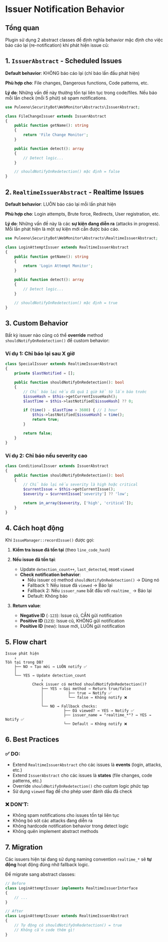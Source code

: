 # Issuer Notification Behavior

## Tổng quan

Plugin sử dụng 2 abstract classes để định nghĩa behavior mặc định cho việc báo cáo lại (re-notification) khi phát hiện issue cũ:

## 1. `IssuerAbstract` - Scheduled Issues

**Default behavior**: KHÔNG báo cáo lại (chỉ báo lần đầu phát hiện)

**Phù hợp cho**: File changes, Dangerous functions, Code patterns, etc.

**Lý do**: Những vấn đề này thường tồn tại liên tục trong code/files. Nếu báo mỗi lần check (mỗi 5 phút) sẽ spam notifications.

```php
use Puleeno\SecurityBot\WebMonitor\Abstracts\IssuerAbstract;

class FileChangeIssuer extends IssuerAbstract
{
    public function getName(): string
    {
        return 'File Change Monitor';
    }

    public function detect(): array
    {
        // Detect logic...
    }

    // shouldNotifyOnRedetection() mặc định = false
}
```

## 2. `RealtimeIssuerAbstract` - Realtime Issues

**Default behavior**: LUÔN báo cáo lại mỗi lần phát hiện

**Phù hợp cho**: Login attempts, Brute force, Redirects, User registration, etc.

**Lý do**: Những vấn đề này là các **sự kiện đang diễn ra** (attacks in progress). Mỗi lần phát hiện là một sự kiện mới cần được báo cáo.

```php
use Puleeno\SecurityBot\WebMonitor\Abstracts\RealtimeIssuerAbstract;

class LoginAttemptIssuer extends RealtimeIssuerAbstract
{
    public function getName(): string
    {
        return 'Login Attempt Monitor';
    }

    public function detect(): array
    {
        // Detect logic...
    }

    // shouldNotifyOnRedetection() mặc định = true
}
```

## 3. Custom Behavior

Bất kỳ issuer nào cũng có thể **override** method `shouldNotifyOnRedetection()` để custom behavior:

### Ví dụ 1: Chỉ báo lại sau X giờ

```php
class SpecialIssuer extends RealtimeIssuerAbstract
{
    private $lastNotified = [];

    public function shouldNotifyOnRedetection(): bool
    {
        // Chỉ báo lại nếu đã quá 1 giờ kể từ lần báo trước
        $issueHash = $this->getCurrentIssueHash();
        $lastTime = $this->lastNotified[$issueHash] ?? 0;

        if (time() - $lastTime > 3600) { // 1 hour
            $this->lastNotified[$issueHash] = time();
            return true;
        }

        return false;
    }
}
```

### Ví dụ 2: Chỉ báo nếu severity cao

```php
class ConditionalIssuer extends IssuerAbstract
{
    public function shouldNotifyOnRedetection(): bool
    {
        // Chỉ báo lại nếu severity là high hoặc critical
        $currentIssue = $this->getCurrentIssue();
        $severity = $currentIssue['severity'] ?? 'low';

        return in_array($severity, ['high', 'critical']);
    }
}
```

## 4. Cách hoạt động

Khi `IssueManager::recordIssue()` được gọi:

1. **Kiểm tra issue đã tồn tại** (theo `line_code_hash`)

2. **Nếu issue đã tồn tại**:
   - Update `detection_count++`, `last_detected`, reset `viewed`
   - **Check notification behavior**:
     - Nếu issuer có method `shouldNotifyOnRedetection()` → Dùng nó
     - Fallback 1: Nếu issue đã `viewed` → Báo lại
     - Fallback 2: Nếu `issuer_name` bắt đầu với `realtime_` → Báo lại
     - Default: Không báo

3. **Return value**:
   - **Negative ID** (`-123`): Issue cũ, CẦN gửi notification
   - **Positive ID** (`123`): Issue cũ, KHÔNG gửi notification
   - **Positive ID** (new): Issue mới, LUÔN gửi notification

## 5. Flow chart

```
Issue phát hiện
    ↓
Tồn tại trong DB?
    ├── NO → Tạo mới → LUÔN notify ✅
    │
    └── YES → Update detection_count
                ↓
            Check issuer có method shouldNotifyOnRedetection()?
                ├── YES → Gọi method → Return true/false
                │           ├── true → Notify ✅
                │           └── false → Không notify ❌
                │
                └── NO → Fallback checks:
                          ├── Đã viewed? → YES → Notify ✅
                          ├── issuer_name = "realtime_*"? → YES → Notify ✅
                          └── Default → Không notify ❌
```

## 6. Best Practices

### ✅ DO:
- Extend `RealtimeIssuerAbstract` cho các issues là **events** (login, attacks, etc.)
- Extend `IssuerAbstract` cho các issues là **states** (file changes, code patterns, etc.)
- Override `shouldNotifyOnRedetection()` cho custom logic phức tạp
- Sử dụng `viewed` flag để cho phép user đánh dấu đã check

### ❌ DON'T:
- Không spam notifications cho issues tồn tại liên tục
- Không bỏ sót các attacks đang diễn ra
- Không hardcode notification behavior trong detect logic
- Không quên implement abstract methods

## 7. Migration

Các issuers hiện tại đang sử dụng naming convention `realtime_*` sẽ **tự động** hoạt động đúng nhờ fallback logic.

Để migrate sang abstract classes:

```php
// Before
class LoginAttemptIssuer implements RealtimeIssuerInterface
{
    // ...
}

// After
class LoginAttemptIssuer extends RealtimeIssuerAbstract
{
    // Tự động có shouldNotifyOnRedetection() = true
    // Không cần code thêm gì!
}
```

